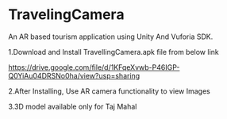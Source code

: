 # TravelingCamera
An AR based tourism application using Unity And Vuforia SDK.


1.Download and Install TravellingCamera.apk file from below link

https://drive.google.com/file/d/1KFqeXvwb-P46IGP-Q0YiAu04DRSNo0ha/view?usp=sharing

2.After Installing, Use AR camera functionality to view Images

3.3D model available only for Taj Mahal
